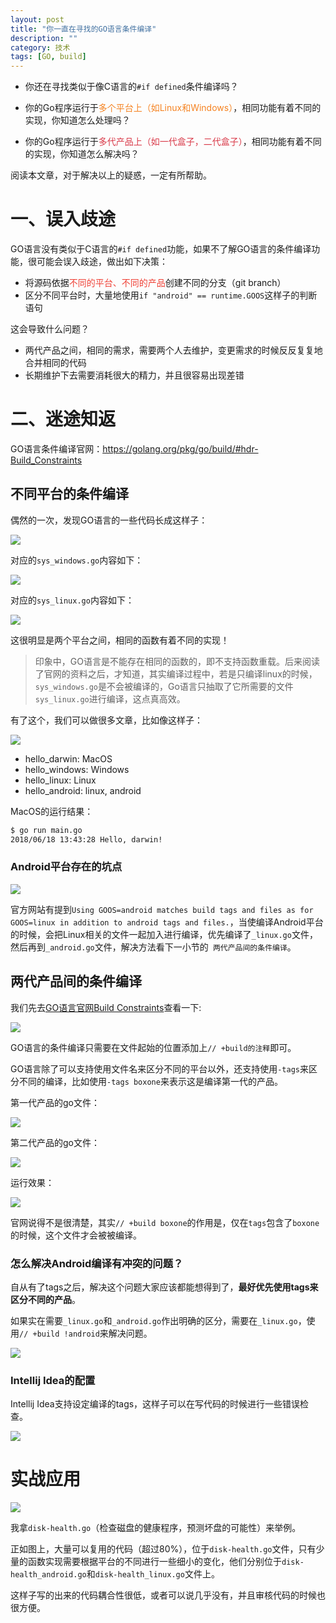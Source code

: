 ```yaml
---
layout: post
title: "你一直在寻找的GO语言条件编译"
description: ""
category: 技术
tags: [GO, build]
---
```


- 你还在寻找类似于像C语言的`#if defined`条件编译吗？

- 你的Go程序运行于<font color=#f58220>多个平台上（如Linux和Windows）</font>，相同功能有着不同的实现，你知道怎么处理吗？

- 你的Go程序运行于<font color=#d93a49>多代产品上（如一代盒子，二代盒子）</font>，相同功能有着不同的实现，你知道怎么解决吗？

阅读本文章，对于解决以上的疑惑，一定有所帮助。

<!-- more -->


# 一、误入歧途

GO语言没有类似于C语言的`#if defined`功能，如果不了解GO语言的条件编译功能，很可能会误入歧途，做出如下决策：

- 将源码依据<font color=#ef4136>不同的平台、不同的产品</font>创建不同的分支（git branch）
- 区分不同平台时，大量地使用`if "android" == runtime.GOOS`这样子的判断语句

这会导致什么问题？

- 两代产品之间，相同的需求，需要两个人去维护，变更需求的时候反反复复地合并相同的代码
- 长期维护下去需要消耗很大的精力，并且很容易出现差错


# 二、迷途知返

GO语言条件编译官网：https://golang.org/pkg/go/build/#hdr-Build_Constraints

## 不同平台的条件编译

偶然的一次，发现GO语言的一些代码长成这样子：

![](https://media-1256569450.cos.ap-chengdu.myqcloud.com/blog/15293001813846.jpg)

对应的`sys_windows.go`内容如下：

![](https://media-1256569450.cos.ap-chengdu.myqcloud.com/blog/15293002490870.jpg)

对应的`sys_linux.go`内容如下：

![](https://media-1256569450.cos.ap-chengdu.myqcloud.com/blog/15293002878153.jpg)

这很明显是两个平台之间，相同的函数有着不同的实现！

> 印象中，GO语言是不能存在相同的函数的，即不支持函数重载。后来阅读了官网的资料之后，才知道，其实编译过程中，若是只编译linux的时候，`sys_windows.go`是不会被编译的，Go语言只抽取了它所需要的文件`sys_linux.go`进行编译，这点真高效。

有了这个，我们可以做很多文章，比如像这样子：

![](https://media-1256569450.cos.ap-chengdu.myqcloud.com/blog/15293005927260.jpg)

- hello_darwin: MacOS
- hello_windows: Windows
- hello_linux: Linux
- hello_android: linux, android

MacOS的运行结果：

```txt
$ go run main.go
2018/06/18 13:43:28 Hello, darwin!
```

### Android平台存在的坑点

![](https://media-1256569450.cos.ap-chengdu.myqcloud.com/blog/15293009279820.jpg)

官方网站有提到`Using GOOS=android matches build tags and files as for GOOS=linux in addition to android tags and files.`，当使编译Android平台的时候，会把Linux相关的文件一起加入进行编译，优先编译了`_linux.go`文件，然后再到`_android.go`文件，解决方法看下一小节的` 两代产品间的条件编译`。

## 两代产品间的条件编译

我们先去[GO语言官网Build Constraints](https://golang.org/pkg/go/build/#hdr-Build_Constraints)查看一下:

![](https://media-1256569450.cos.ap-chengdu.myqcloud.com/blog/15292999674365.jpg)

GO语言的条件编译只需要在文件起始的位置添加上`// +build的注释`即可。

GO语言除了可以支持使用文件名来区分不同的平台以外，还支持使用`-tags`来区分不同的编译，比如使用`-tags boxone`来表示这是编译第一代的产品。

第一代产品的go文件：

![](https://media-1256569450.cos.ap-chengdu.myqcloud.com/blog/15293014578933.jpg)

第二代产品的go文件：

![](https://media-1256569450.cos.ap-chengdu.myqcloud.com/blog/15293014811510.jpg)

运行效果：

![](https://media-1256569450.cos.ap-chengdu.myqcloud.com/blog/15293015894651.jpg)

官网说得不是很清楚，其实`// +build boxone`的作用是，仅在`tags`包含了`boxone`的时候，这个文件才会被被编译。

### 怎么解决Android编译有冲突的问题？

自从有了tags之后，解决这个问题大家应该都能想得到了，**最好优先使用tags来区分不同的产品**。

如果实在需要`_linux.go`和`_android.go`作出明确的区分，需要在`_linux.go`，使用`// +build !android`来解决问题。

![](https://media-1256569450.cos.ap-chengdu.myqcloud.com/blog/15293023786695.jpg)


### Intellij Idea的配置

Intellij Idea支持设定编译的tags，这样子可以在写代码的时候进行一些错误检查。

![](https://media-1256569450.cos.ap-chengdu.myqcloud.com/blog/15293013313590.jpg)



# 实战应用

![](https://media-1256569450.cos.ap-chengdu.myqcloud.com/blog/15293028548028.jpg)

我拿`disk-health.go`（检查磁盘的健康程序，预测坏盘的可能性）来举例。

正如图上，大量可以复用的代码（超过80%），位于`disk-health.go`文件，只有少量的函数实现需要根据平台的不同进行一些细小的变化，他们分别位于`disk-health_android.go`和`disk-health_linux.go`文件上。

这样子写的出来的代码耦合性很低，或者可以说几乎没有，并且审核代码的时候也很方便。


